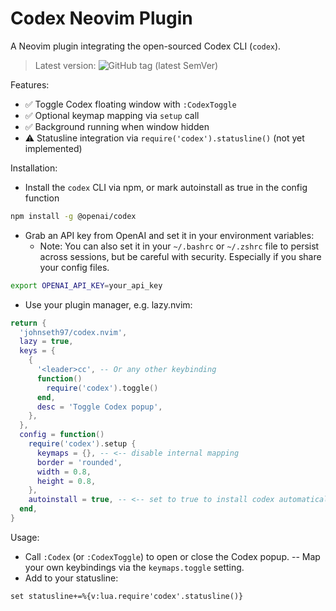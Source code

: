 # Codex Neovim Plugin

A Neovim plugin integrating the open-sourced Codex CLI (`codex`).
> Latest version: ![GitHub tag (latest SemVer)](https://img.shields.io/github/v/tag/johnseth97/codex.nvim?sort=semver)

Features:
- ✅ Toggle Codex floating window with `:CodexToggle`
- ✅ Optional keymap mapping via `setup` call
- ✅ Background running when window hidden
- ⚠️ Statusline integration via `require('codex').statusline()` (not yet implemented)

Installation:

- Install the `codex` CLI via npm, or mark autoinstall as true in the config function

```bash
npm install -g @openai/codex
```

- Grab an API key from OpenAI and set it in your environment variables:
  - Note: You can also set it in your `~/.bashrc` or `~/.zshrc` file to persist across sessions, but be careful with security. Especially if you share your config files.

```bash
export OPENAI_API_KEY=your_api_key
```

- Use your plugin manager, e.g. lazy.nvim:

```lua
return {
  'johnseth97/codex.nvim',
  lazy = true,
  keys = {
    {
      '<leader>cc', -- Or any other keybinding
      function()
        require('codex').toggle()
      end,
      desc = 'Toggle Codex popup',
    },
  },
  config = function()
    require('codex').setup {
      keymaps = {}, -- <-- disable internal mapping
      border = 'rounded',
      width = 0.8,
      height = 0.8,
    },
    autoinstall = true, -- <-- set to true to install codex automatically
  end,
}
```

Usage:
- Call `:Codex` (or `:CodexToggle`) to open or close the Codex popup.
-- Map your own keybindings via the `keymaps.toggle` setting.
- Add to your statusline:
```vim
set statusline+=%{v:lua.require'codex'.statusline()}
```
